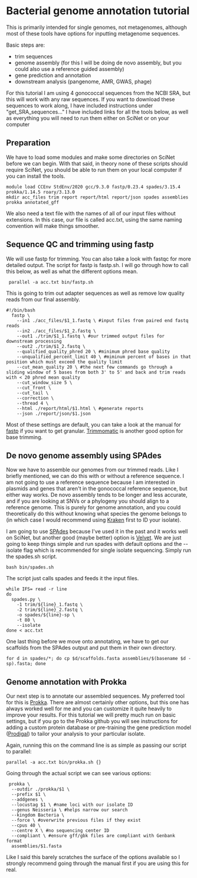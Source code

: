 # Bacterial genome annotation tutorial
This is primarily intended for single genomes, not metagenomes, although most of these tools have options for inputting metagenome sequences.

Basic steps are:
- trim sequences
- genome assembly (for this I will be doing de novo assembly, but you could also use a reference guided assembly)
- gene prediction and annotation
- downstream analysis (pangenome, AMR, GWAS, phage)
  
For this tutorial I am using 4 gonococcal sequences from the NCBI SRA, but this will work with any raw sequences. If you want to download these sequences to work along, I have included instructions under "get_SRA_sequences..." 
I have included links for all the tools below, as well as everything you will need to run them either on SciNet or on your computer
## Preparation 
We have to load some modules and make some directories on SciNet before we can begin. With that said, in theory none of these scripts should require SciNet, you should be able to run them on your local computer if you can install the tools.
```
module load CCEnv StdEnv/2020 gcc/9.3.0 fastp/0.23.4 spades/3.15.4 prokka/1.14.5 roary/3.13.0
mkdir acc_files trim report report/html report/json spades assemblies prokka annotated_gff 
```
We also need a text file with the names of all of our input files without extensions. In this case, our file is called acc.txt, using the same naming convention will make things smoother.
## Sequence QC and trimming using fastp
We will use fastp for trimming. You can also take a look with fastqc for more detailed output. The script for fastp is fastp.sh. I will go through how to call this below, as well as what the different options mean.
```
 parallel -a acc.txt bin/fastp.sh
```
This is going to trim out adapter sequences as well as remove low quality reads from our final assembly.
```
#!/bin/bash
  fastp \
    --in1 ./acc_files/$1_1.fastq \ #input files from paired end fastq reads
    --in2 ./acc_files/$1_2.fastq \
    --out1 ./trim/$1_1.fastq \ #our trimmed output files for downstream processing
    --out2 ./trim/$1_2.fastq \
    --qualified_quality_phred 20 \ #minimum phred base quality
    --unqualified_percent_limit 40 \ #miminum percent of bases in that position which must exceed the quality limit
    --cut_mean_quality 20 \ #the next few commands go through a sliding window of 5 bases from both 3' to 5' and back and trim reads with < 20 phred mean quality 
    --cut_window_size 5 \
    --cut_front \
    --cut_tail \
    --correction \
    --thread 4 \
    --html ./report/html/$1.html \ #generate reports
    --json ./report/json/$1.json
```
Most of these settings are default, you can take a look at the manual for [fastp](https://github.com/OpenGene/fastp) if you want to get granular. [Trimmomatic](https://github.com/usadellab/Trimmomatic) is another good option for base trimming.
## De novo genome assembly using SPAdes
Now we have to assemble our genomes from our trimmed reads. Like I briefly mentioned, we can do this with or without a reference sequence. I am not going to use a reference sequence because I am interested in plasmids and genes that aren't in the gonococcal reference sequence, but either way works. De novo assembly tends to be longer and less accurate, and if you are looking at SNVs or a phylogeny you should align to a reference genome. This is purely for genome annotation, and you could theoretically do this without knowing what species the genome belongs to (in which case I would recommend using [Kraken](https://ccb.jhu.edu/software/kraken2/) first to ID your isolate).

I am going to use [SPAdes](https://github.com/ablab/spades) because I've used it in the past and it works well on SciNet, but another good (maybe better) option is [Velvet](https://www.ncbi.nlm.nih.gov/pmc/articles/PMC2952100/). We are just going to keep things simple and run spades with default options and the --isolate flag which is recommended for single isolate sequencing. Simply run the spades.sh script.
```
bash bin/spades.sh
```
The script just calls spades and feeds it the input files.
```
while IFS= read -r line
do
  spades.py \
    -1 trim/${line}_1.fastq \
    -2 trim/${line}_2.fastq \
    -o spades/${line}-sp \
    -t 80 \
    --isolate
done < acc.txt
```
One last thing before we move onto annotating, we have to get our scaffolds from the SPAdes output and put them in their own directory.
```
for d in spades/*; do cp $d/scaffolds.fasta assemblies/$(basename $d -sp).fasta; done
```
## Genome annotation with Prokka
Our next step is to annotate our assembled sequences. My preferred tool for this is [Prokka](https://github.com/tseemann/prokka). There are almost certainly other options, but this one has always worked well for me and you can customize it quite heavily to improve your results. For this tutorial we will pretty much run on basic settings, but if you go to the Prokka github you will see instructions for adding a custom protein database or pre-training the gene prediction model ([Prodigal](https://github.com/hyattpd/Prodigal)) to tailor your analysis to your particular isolate.

Again, running this on the command line is as simple as passing our script to parallel:
```
parallel -a acc.txt bin/prokka.sh {}
```
Going through the actual script we can see various options:
```
 prokka \
  --outdir ./prokka/$1 \
  --prefix $1 \
  --addgenes \
  --locustag $1 \ #name loci with our isolate ID
  --genus Neisseria \ #helps narrow our search
  --kingdom Bacteria \
  --force \ #overwrite previous files if they exist
  --cpus 40 \
  --centre X \ #no sequencing center ID
  --compliant \ #ensure gff/gbk files are compliant with Genbank format
  assemblies/$1.fasta
```
Like I said this barely scratches the surface of the options available so I strongly recommend going through the manual first if you are using this for real.
